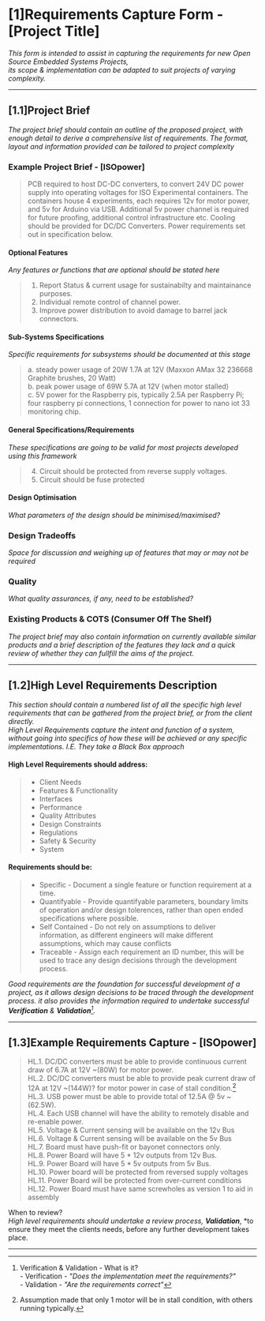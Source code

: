 # [1]Requirements Capture Form - [Project Title]

_This form is intended to assist in capturing the requirements for new Open Source Embedded Systems Projects, <br>
its scope & implementation can be adapted to suit projects of varying complexity._

***************************************************************************************************************************************************************
## [1.1]Project Brief
_The project brief should contain an outline of the proposed project, with enough detail to derive a comprehensive list of requirements. The format, layout and
information provided can be tailored to project complexity_


### Example Project Brief - [ISOpower]

> PCB required to host DC-DC converters, to convert 24V DC power supply into operating voltages for ISO Experimental containers. 
> The containers house 4 experiments, each requires 12v for motor power, and 5v for Arduino via USB.
> Additional 5v power channel is required for future proofing, additional control infrastructure etc.
> Cooling should be provided for DC/DC Converters.
> Power requirements set out in specification below.


#### Optional Features
_Any features or functions that are optional should be stated here_  <br>
>  1. Report Status & current usage for sustainabilty and maintainance purposes.
>  2. Individual remote control of channel power.
>  3. Improve power distribution to avoid damage to barrel jack connectors.


#### Sub-Systems Specifications
_Specific requirements for subsystems should be documented at this stage_    <br>
> a. steady power usage of 20W 1.7A at 12V (Maxxon AMax 32 236668	Graphite brushes, 20 Watt) <br>
> b. peak power usage of 69W 5.7A at 12V (when motor stalled) <br>
> c. 5V power for the Raspberry pis, typically 2.5A per Raspberry Pi; four raspberry pi connections, 1 connection for power to nano iot 33 monitoring chip. <br>

#### General Specifications/Requirements
_These specifications are going to be valid for most projects developed using this framework_
> 4. Circuit should be protected from reverse supply voltages. <br>
> 5. Circuit should be fuse protected <br>

#### Design Optimisation
_What parameters of the design should be minimised/maximised?_

### Design Tradeoffs
_Space for discussion and weighing up of features that may or may not be required_ <br>

### Quality 
_What quality assurances, if any, need to be established?_

### Existing Products & COTS (Consumer Off The Shelf)
_The project brief may also contain information on currently available similar products and a brief description of the features they lack and a 
quick review of whether they can fullfill the aims of the project._


_______________________________________________________________________________________________________________________________________________________
## [1.2]High Level Requirements Description

*This section should contain a numbered list of all the specific high level requirements that can be gathered from the project brief, or from the client directly. <br>
High Level Requirements capture the intent and function of a system, without going into specifics of how these will be achieved or any specific implementations. I.E. They take a Black Box approach*

#### High Level Requirements should address:
> - Client Needs
> - Features & Functionality
> - Interfaces
> - Performance
> - Quality Attributes
> - Design Constraints
> - Regulations
> - Safety & Security
> - System

#### Requirements should be:
> - Specific           - Document a single feature or function requirement at a time.                                                 <br>
> - Quantifyable       - Provide quantifyable parameters, boundary limits of operation and/or design tolerences, rather than open ended specifications where possible.<br>
> - Self Contained     - Do not rely on assumptions to deliver information, as different engineers will make different assumptions, which may cause conflicts 
> - Traceable          - Assign each requirement an ID number, this will be used to trace any design decisions through the development process. <br>

_Good requirements are the foundation for successful development of a project, as it allows design decisions to be traced through the development process.
it also provides the information required to undertake successful **Verification** & **Validation**[^V&V]._ 


_______________________________________________________________________________________________________________________________________________________
## [1.3]Example Requirements Capture - [ISOpower]


> HL.1. DC/DC converters must be able to provide continuous current draw of 6.7A at 12V ~(80W) for motor power.                   <br>
> HL.2. DC/DC converters must be able to provide peak current draw of 12A at 12V ~(144W)? for motor power in case of stall condition.[^2]  <br>
> HL.3. USB power must be able to provide total of 12.5A @ 5v ~(62.5W).                                 <br>
> HL.4. Each USB channel will have the ability to remotely disable and re-enable power.                                      <br>
> HL.5. Voltage & Current sensing will be available on the 12v Bus   <br>
> HL.6. Voltage & Current sensing will be available on the 5v Bus   <br>
> HL.7. Board must have push-fit or bayonet connectors only. <br>
> HL.8. Power Board will have 5 * 12v outputs from 12v Bus. <br>
> HL.9. Power Board will have 5 * 5v outputs from 5v Bus. <br>
> HL.10. Power board will be protected from reversed supply voltages <br>
> HL.11. Power Board will be protected from over-current conditions <br>
> HL.12. Power Board must have same screwholes as version 1 to aid in assembly <br>




When to review? <br>
*High level requirements should undertake a review process,* ***Validation***, *to ensure they meet the clients needs, before any further development takes place.<br> 

<!--After review, please see the next document in the design process* [[2]Low Level Requirements Capture](https://github.com/PanGalacticTech/project_template/blob/main/%5B2%5DLL_requirements_capture.md) -->


_______________________________________________________________________________________________________________________________________________________



[^V&V]: Verification & Validation - What is it? <br>
        - Verification - _"Does the implementation meet the requirements?"_ <br>
        - Validation   - _"Are the requirements correct"_
        
[^2]: Assumption made that only 1 motor will be in stall condition, with others running typically.
